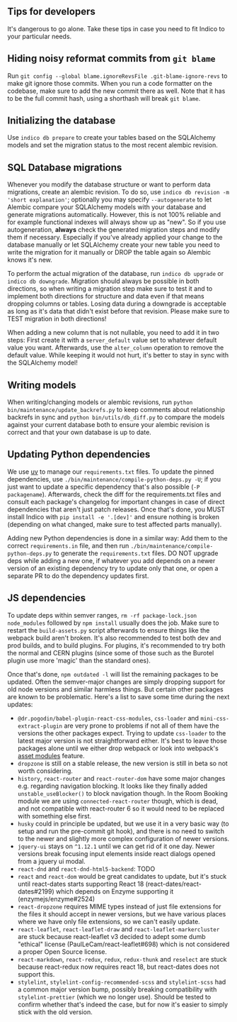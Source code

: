 Tips for developers
-------------------
It's dangerous to go alone. Take these tips in case you need to fit Indico to your particular needs.

## Hiding noisy reformat commits from `git blame`
Run `git config --global blame.ignoreRevsFile .git-blame-ignore-revs` to make git ignore those commits.
When you run a code formatter on the codebase, make sure to add the new commit there as well. Note that it
has to be the full commit hash, using a shorthash will break `git blame`.

## Initializing the database
Use `indico db prepare` to create your tables based on the SQLAlchemy models and set the migration status to the most
recent alembic revision.


## SQL Database migrations
Whenever you modify the database structure or want to perform data migrations, create an alembic revision.
To do so, use `indico db revision -m 'short explanation'`; optionally you may specify `--autogenerate` to let Alembic
compare your SQLAlchemy models with your database and generate migrations automatically. However, this is not 100%
reliable and for example functional indexes will always show up as "new". So if you use autogeneration, **always**
check the generated migration steps and modify them if necessary. Especially if you've already applied your change to the
database manually or let SQLAlchemy create your new table you need to write the migration for it manually or DROP the
table again so Alembic knows it's new.

To perform the actual migration of the database, run `indico db upgrade` or `indico db downgrade`. Migration should
always be possible in both directions, so when writing a migration step make sure to test it and to implement both
directions for structure and data even if that means dropping columns or tables. Losing data during a downgrade is
acceptable as long as it's data that didn't exist before that revision. Please make sure to TEST migration in both
directions!

When adding a new column that is not nullable, you need to add it in two steps: First create it with a `server_default`
value set to whatever default value you want. Afterwards, use the `alter_column` operation to remove the default value.
While keeping it would not hurt, it's better to stay in sync with the SQLAlchemy model!


## Writing models
When writing/changing models or alembic revisions, run `python bin/maintenance/update_backrefs.py` to keep comments
about relationship backrefs in sync and `python bin/utils/db_diff.py` to compare the models against your current
database both to ensure your alembic revision is correct and that your own database is up to date.


## Updating Python dependencies
We use [uv](https://github.com/astral-sh/uv) to manage our `requirements.txt` files. To update the pinned
dependencies, use `./bin/maintenance/compile-python-deps.py -U`; if you just want to update a specific dependency
that's also possible (`-P packagename`). Afterwards, check the diff for the requirements.txt files and consult
each package's changelog for important changes in case of direct dependencies that aren't just patch releases.
Once that's done, you MUST install Indico with `pip install -e '.[dev]'` and ensure nothing is broken (depending on
what changed, make sure to test affected parts manually).

Adding new Python dependencies is done in a similar way: Add them to the correct `requirements.in` file, and then run
`./bin/maintenance/compile-python-deps.py` to generate the `requirements.txt` files. DO NOT upgrade deps while adding
a new one, if whatever you add depends on a newer version of an existing dependency try to update only that one, or
open a separate PR to do the dependency updates first.


## JS dependencies
To update deps within semver ranges, `rm -rf package-lock.json node_modules` followed by `npm install` usually does
the job. Make sure to restart the `build-assets.py` script afterwards to ensure things like the webpack build aren't
broken. It's also recommended to test both dev and prod builds, and to build plugins. For plugins, it's recommended
to try both the normal and CERN plugins (since some of those such as the Burotel plugin use more 'magic' than the
standard ones).

Once that's done, `npm outdated -l` will list the remaining packages to be updated. Often the semver-major changes
are simply dropping support for old node versions and similar harmless things. But certain other packages are known
to be problematic. Here's a list to save some time during the next updates:

- `@dr.pogodin/babel-plugin-react-css-modules`, `css-loader` and `mini-css-extract-plugin` are very prone to problems
  if not all of them have the versions the other packages expect. Trying to update `css-loader` to the latest major
  version is not straightforward either. It's best to leave those packages alone until we either drop webpack or
  look into webpack's [asset modules](https://webpack.js.org/guides/asset-modules/) feature.
- `dropzone` is still on a stable release, the new version is still in beta so not worth considering.
- `history`, `react-router` and `react-router-dom` have some major changes e.g. regarding navigation blocking. It
  looks like they finally added `unstable_useBlocker()` to block navigation though. In the Room Booking module we
  are using `connected-react-router` though, which is dead, and not compatible with react-router 6 so it would need
  to be replaced with something else first.
- `husky` could in principle be updated, but we use it in a very basic way (to setup and run the pre-commit git hook),
  and there is no need to switch to the newer and slightly more complex configuration of newer versions.
- `jquery-ui` stays on `^1.12.1` until we can get rid of it one day. Newer versions break focusing input elements inside
  react dialogs opened from a jquery ui modal.
- `react-dnd` and `react-dnd-html5-backend`: TODO
- `react` and `react-dom` would be great candidates to update, but it's stuck until react-dates starts supporting React 18
  (react-dates/react-dates#2199) which depends on Enzyme supporting it (enzymejs/enzyme#2524)
- `react-dropzone` requires MIME types instead of just file extensions for the files it should accept in newer versions,
  but we have various places where we have only file extensions, so we can't easily update.
- `react-leaflet`, `react-leaflet-draw` and `react-leaflet-markercluster` are stuck because react-leaflet v3 decided to
  adept some dumb "ethical" license (PaulLeCam/react-leaflet#698) which is not considered a proper Open Source license.
- `react-markdown`, `react-redux`, `redux`, `redux-thunk` and `reselect` are stuck because react-redux now requires react 18, but react-dates does not support this.
- `stylelint`, `stylelint-config-recommended-scss` and `stylelint-scss` had a common major version bump, possibly breaking compatibility with `stylelint-prettier` (which we no longer use). Should be tested to confirm whether that's indeed the case, but for now it's easier to simply stick with the old version.
